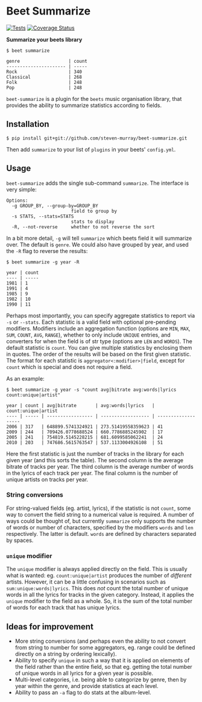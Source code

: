 # Beet Summarize


[![Tests](https://travis-ci.org/steven-murray/beet-summarize.svg?branch=master)](https://travis-ci.org/steven-murray/beet-summarize.svg?branch=master)
[![Coverage Status](https://coveralls.io/repos/github/steven-murray/beet-summarize/badge.svg?branch=master)](https://coveralls.io/github/steven-murray/beet-summarize?branch=master)

**Summarize your beets library**

```
$ beet summarize

genre                  | count
---------------------- | -----
Rock                   | 340  
Classical              | 268  
Folk                   | 248  
Pop                    | 248  
```

``beet-summarize`` is a plugin for the ``beets`` music organisation library,
that provides the ability to summarize statistics according to fields.

## Installation

```
$ pip install git+git://github.com/steven-murray/beet-summarize.git
```


Then add ``summarize`` to your list of ``plugins`` in your beets' ``config.yml``.

## Usage

``beet-summarize`` adds the single sub-command ``summarize``. The interface is
very simple:

```
Options:
  -g GROUP_BY, --group-by=GROUP_BY
                        field to group by
  -s STATS, --stats=STATS
                        stats to display
  -R, --not-reverse     whether to not reverse the sort
```

In a bit more detail, ``-g`` will tell ``summarize`` which beets field it will
summarize over. The default is ``genre``. We could also have grouped by year,
and used the ``-R`` flag to reverse the results:

```
$ beet summarize -g year -R

year | count
---- | -----
1981 | 1    
1991 | 4    
1985 | 9    
1982 | 10   
1990 | 11   
```

Perhaps most importantly, you can specify aggregate statistics to report via 
``-s`` or ``--stats``. Each statistic is a valid field with optional pre-pending 
modifiers. Modifiers include an aggregation function (options are ``MIN``, 
``MAX``, ``SUM``, ``COUNT``, ``AVG``, ``RANGE``), whether to only include 
``UNIQUE`` entries, and converters for when the field is of str type 
(options are ``LEN`` and ``WORDS``). The default statistic is ``count``. 
You can give multiple statistics by enclosing them in quotes. The order of the results will 
be based on the first given statistic. The format for each statistic is 
``aggregator<:modifier>|field``, except for ``count`` which is special
and does not require a field.

As an example:

```
$ beet summarize -g year -s "count avg|bitrate avg:words|lyrics count:unique|artist"

year | count | avg|bitrate       | avg:words|lyrics   | count:unique|artist
---- | ----- | ----------------- | ------------------ | -------------------
2006 | 317   | 648899.5741324921 | 273.51419558359623 | 41                            
2009 | 244   | 709426.0778688524 | 660.7786885245902  | 17                 
2005 | 241   | 754819.5145228215 | 681.6099585062241  | 24                 
2010 | 203   | 747686.5615763547 | 537.1133004926108  | 51    
```

Here the first statistic is just the number of tracks in the library for each 
given year (and this sorts the table). The second column is the average 
bitrate of tracks per year. The third column is the average number of words
in the lyrics of each track per year. The final column is the number of unique
artists on tracks per year.

### String conversions

For string-valued fields (eg. artist, lyrics), if the statistic is not ``count``,
some way to convert the field string to a numerical value is required. A number
of ways could be thought of, but currently ``summarize`` only supports the
number of words or number of characters, specified by the modifiers ``words``
and ``len`` respectively. The latter is default. ``words`` are defined by 
characters separated by spaces.

### ``unique`` modifier

The ``unique`` modifier is always applied directly on the field. This is usually
what is wanted: eg. ``count:unique|artist`` produces the number of *different*
artists. However, it can be a little confusing in scenarios such as 
``sum:unique:words|lyrics``. This does *not* count the total number of unique
words in all the lyrics for tracks in the given category. Instead, it applies
the ``unique`` modifier to the field as a whole. So, it is the sum of the total
number of words for each track that has unique lyrics. 

## Ideas for improvement

- More string conversions (and perhaps even the ability to not convert from
  string to number for some aggregators, eg. range could be defined directly
  on a string by ordering lexically).
- Ability to specify ``unique`` in such a way that it is applied on elements
  of the field rather than the entire field, so that eg. getting the total number
  of unique words in all lyrics for a given year is possible.
- Multi-level categories, i.e. being able to categorize by genre, then by year
  within the genre, and provide statistics at each level.
- Ability to pass an ``-a`` flag to do stats at the album-level. 



